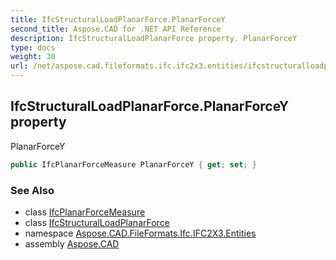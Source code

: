 ```yaml
---
title: IfcStructuralLoadPlanarForce.PlanarForceY
second_title: Aspose.CAD for .NET API Reference
description: IfcStructuralLoadPlanarForce property. PlanarForceY
type: docs
weight: 30
url: /net/aspose.cad.fileformats.ifc.ifc2x3.entities/ifcstructuralloadplanarforce/planarforcey/
---
```

## IfcStructuralLoadPlanarForce.PlanarForceY property

PlanarForceY

```csharp
public IfcPlanarForceMeasure PlanarForceY { get; set; }
```

### See Also

* class [IfcPlanarForceMeasure](../../../aspose.cad.fileformats.ifc.ifc2x3.types/ifcplanarforcemeasure/)
* class [IfcStructuralLoadPlanarForce](../)
* namespace [Aspose.CAD.FileFormats.Ifc.IFC2X3.Entities](../../ifcstructuralloadplanarforce/)
* assembly [Aspose.CAD](../../../)


